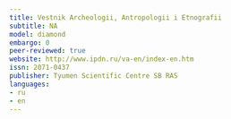 ```yaml
---
title: Vestnik Archeologii, Antropologii i Etnografii
subtitle: NA
model: diamond
embargo: 0
peer-reviewed: true
website: http://www.ipdn.ru/va-en/index-en.htm
issn: 2071-0437
publisher: Tyumen Scientific Centre SB RAS
languages:
- ru
- en
---
```

